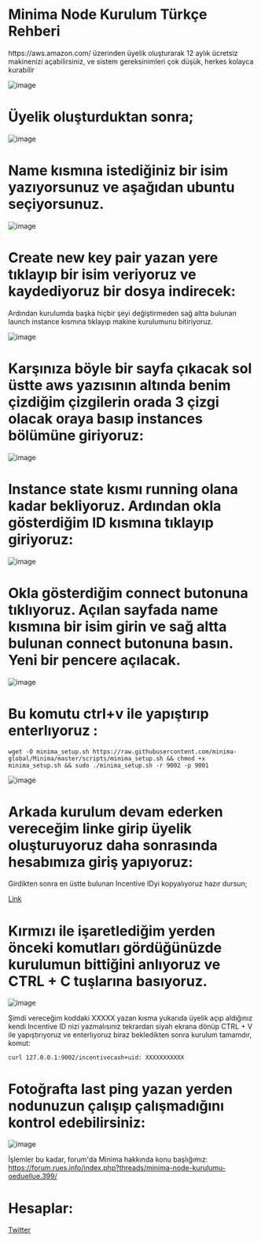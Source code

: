  <h1 align=“center”>Minima Node Kurulum Türkçe Rehberi </h1> 
<p>https://aws.amazon.com/  üzerinden  üyelik oluşturarak 12 aylık ücretsiz makinenizi açabilirsiniz, ve sistem gereksinimleri çok düşük, herkes kolayca kurabilir</p>

![image](https://user-images.githubusercontent.com/101149671/171995342-a449138d-b3c7-493b-98d7-2f3e6e67feed.png)

# Üyelik oluşturduktan sonra;

![image](https://user-images.githubusercontent.com/101149671/171995425-5f951569-3312-42c9-a43e-7a6f39941d04.png)

# Name kısmına istediğiniz bir isim yazıyorsunuz ve aşağıdan ubuntu seçiyorsunuz.

![image](https://user-images.githubusercontent.com/101149671/171995434-dd6b4c9a-ff77-43a7-8ae7-b0cb367fb311.png)

# Create new key pair yazan yere tıklayıp bir isim veriyoruz ve kaydediyoruz bir dosya indirecek: 

<p> Ardından kurulumda başka hiçbir şeyi değiştirmeden sağ altta bulunan launch instance kısmına tıklayıp makine kurulumunu bitiriyoruz.<p>

![image](https://user-images.githubusercontent.com/101149671/171995488-d5c0e279-2c62-4f42-a1fd-5267af362746.png)

# Karşınıza böyle bir sayfa çıkacak sol üstte aws yazısının altında benim çizdiğim çizgilerin orada 3 çizgi olacak oraya basıp instances bölümüne giriyoruz:

![image](https://user-images.githubusercontent.com/101149671/171996368-de9e05c2-b4c3-46a8-aceb-ac254d2a88f2.png)


#  Instance state kısmı running olana kadar bekliyoruz. Ardından okla gösterdiğim ID kısmına tıklayıp giriyoruz:

![image](https://user-images.githubusercontent.com/101149671/171996371-b20929ab-611b-41f1-831b-513f7f62c656.png)

# Okla gösterdiğim connect butonuna tıklıyoruz. Açılan sayfada name kısmına bir isim girin ve sağ altta bulunan connect butonuna basın. Yeni bir pencere açılacak.

![image](https://user-images.githubusercontent.com/101149671/171996374-33bf9cc6-52fd-4fa8-b82e-6cf69a4fcd10.png)

# Bu komutu ctrl+v ile yapıştırıp enterlıyoruz :
```
wget -O minima_setup.sh https://raw.githubusercontent.com/minima-global/Minima/master/scripts/minima_setup.sh && chmod +x minima_setup.sh && sudo ./minima_setup.sh -r 9002 -p 9001
```
![image](https://user-images.githubusercontent.com/101149671/171995567-ef262db0-a043-43ca-b535-644013771b21.png)

#  Arkada kurulum devam ederken vereceğim linke girip üyelik oluşturuyoruz daha sonrasında hesabımıza giriş yapıyoruz:
Girdikten sonra en üstte bulunan Incentive IDyi kopyalıyoruz hazır dursun; 

[Link](https://incentive.minima.global/account/register?inviteCode=BWDVMMEJ)

# Kırmızı ile işaretlediğim yerden önceki komutları gördüğünüzde kurulumun bittiğini anlıyoruz ve CTRL + C tuşlarına basıyoruz.

![image](https://user-images.githubusercontent.com/101149671/171995728-75b89fcf-300d-417c-bb7b-49486039d45d.png)

Şimdi vereceğim koddaki XXXXX yazan kısma yukarıda üyelik açıp aldığınız kendi Incentive ID nizi yazmalısınız tekrardan siyah ekrana dönüp CTRL + V ile yapıştırıyoruz ve enterlıyoruz biraz bekledikten sonra kurulum tamamdır, komut:
```
curl 127.0.0.1:9002/incentivecash+uid: XXXXXXXXXXX
```

# Fotoğrafta last ping yazan yerden nodunuzun çalışıp çalışmadığını kontrol edebilirsiniz:

![image](https://user-images.githubusercontent.com/101149671/171996301-497a15bf-64bb-404b-a19f-e79d50752f41.png)

İşlemler bu kadar, forum'da Minima hakkında konu başlığımız: https://forum.rues.info/index.php?threads/minima-node-kurulumu-oeduellue.399/

# Hesaplar:

[Twitter](https://twitter.com/mandrin35)

